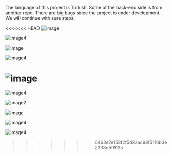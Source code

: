 The language of this project is Turkish. Some of the back-end side is from another repo.
There are big bugs since the project is under development.
We will continue with sure steps.

<<<<<<< HEAD
![image](https://github.com/cihatdev/MyLibrary/blob/master/img/img.png)

![image4](https://encrypted-tbn0.gstatic.com/images?q=tbn%3AANd9GcSWahy7rq1-lolM3h_AjWmA91YydRsvQ_jQzw&usqp=CAU)

![image](https://github.com/cihatdev/MyLibrary/blob/master/img/img2.png)

![image4](https://encrypted-tbn0.gstatic.com/images?q=tbn%3AANd9GcR1VL3LL1mAljn0JEniV6Zi7SynYnvhQ1LQmQ&usqp=CAU)

![image](https://github.com/cihatdev/MyLibrary/blob/master/img/img3.png)
=======
![image4](https://encrypted-tbn0.gstatic.com/images?q=tbn%3AANd9GcTIkB7LvqoPjO6ja1hfCXBmk-i2EbeorubRuw&usqp=CAU)

![image2](https://github.com/cihatdev/MyLibrary/blob/master/img/img3.png)

![image](https://cdn.aydinlik.com.tr/file/aydinlik-bucket/2020/4/30/0eb7ab8b-eb18-4690-93c2-70dad4a55cee.jpg)

![image4](https://www.kulturservisi.com/wp-content/uploads/2016/08/kutuphanekurmak-690x450.jpg)

![image4](https://www.evrensel.net/images/840/upload/dosya/128427.jpg)












>>>>>>> 6463e7e158f2f5d2aac98f5116b3e2338d5f9125
